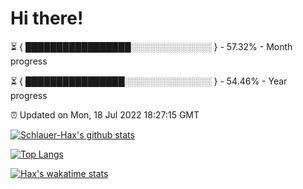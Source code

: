 # Hi there!

⏳ { █████████████████░░░░░░░░░░░░░ } - 57.32% - Month progress

⏳ { ████████████████░░░░░░░░░░░░░░ } - 54.46% - Year progress

⏰ Updated on Mon, 18 Jul 2022 18:27:15 GMT


[![Schlauer-Hax's github stats](https://github-readme-stats.vercel.app/api?username=Schlauer-Hax&show_icons=true&theme=dark&count_private=true)](https://github.com/Schlauer-Hax)


[![Top Langs](https://github-readme-stats.vercel.app/api/top-langs/?username=Schlauer-Hax&layout=compact&theme=dark)](https://github.com/Schlauer-Hax?tab=repositories)


[![Hax's wakatime stats](https://github-readme-stats.vercel.app/api/wakatime?username=Hax&theme=dark)](https://wakatime.com/@Hax)

